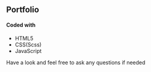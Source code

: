 ## Portfolio 
#### Coded with
* HTML5
* CSS(Scss)
* JavaScript

Have a look and feel free to ask any questions if needed
